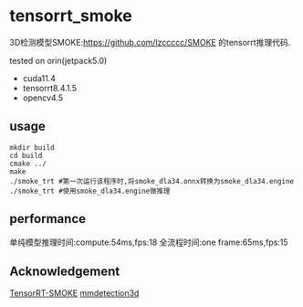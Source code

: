 # tensorrt_smoke

3D检测模型SMOKE:https://github.com/lzccccc/SMOKE 的tensorrt推理代码.

tested on orin(jetpack5.0)
- cuda11.4
- tensorrt8.4.1.5
- opencv4.5

## usage
```
mkdir build
cd build 
cmake ../
make
./smoke_trt #第一次运行该程序时,将smoke_dla34.onnx转换为smoke_dla34.engine
./smoke_trt #使用smoke_dla34.engine做推理
```

## performance
单纯模型推理时间:compute:54ms,fps:18
全流程时间:one frame:65ms,fps:15

## Acknowledgement
[TensorRT-SMOKE](https://github.com/Yibin122/TensorRT-SMOKE)
[mmdetection3d](https://github.com/open-mmlab/mmdetection3d)
